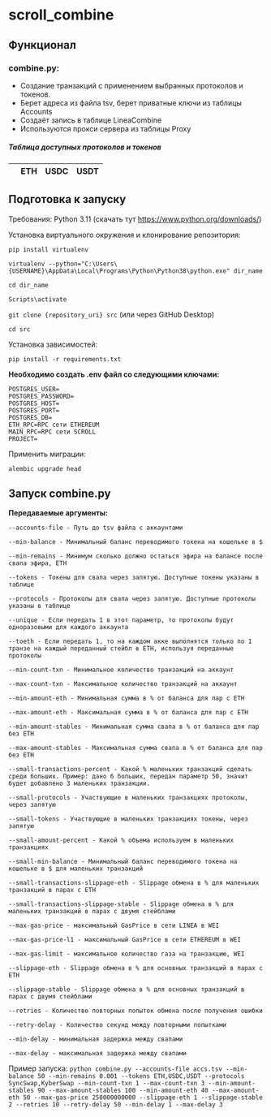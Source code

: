 # scroll_combine

## Функционал

### combine.py:
 - Создание транзакций с применением выбранных протоколов и токенов.
 - Берет адреса из файла tsv, берет приватные ключи из таблицы Accounts
 - Создаёт запись в таблице LineaCombine
 - Используются прокси сервера из таблицы Proxy


##### Таблица доступных протоколов и токенов

|                 | ETH | USDC | USDT |
|-----------------|:---:|:----:|:----:|


## Подготовка к запуску
Требования: Python 3.11 (скачать тут https://www.python.org/downloads/)

Установка виртуального окружения и клонирование репозитория:

`pip install virtualenv`

`virtualenv --python="C:\Users\{USERNAME}\AppData\Local\Programs\Python\Python38\python.exe" dir_name`

`cd dir_name`

`Scripts\activate`

`git clone {repository_uri} src` (или через GitHub Desktop)

`cd src`

Установка зависимостей:

`pip install -r requirements.txt`

__Необходимо создать .env файл со следующими ключами:__

    POSTGRES_USER=
    POSTGRES_PASSWORD=
    POSTGRES_HOST=
    POSTGRES_PORT=
    POSTGRES_DB=
    ETH_RPC=RPC сети ETHEREUM
    MAIN_RPC=RPC сети SCROLL
    PROJECT=

Применить миграции:

`alembic upgrade head`

## Запуск combine.py

__Передаваемые аргументы:__

    --accounts-file - Путь до tsv файла c аккаунтами

    --min-balance - Минимальный баланс переводимого токена на кошельке в $
    
    --min-remains - Минимум сколько должно остаться эфира на балансе после свапа эфира, ETH 

    --tokens - Токены для свапа через запятую. Доступные токены указаны в таблице

    --protocols - Протоколы для свапа через запятую. Доступные протоколы указаны в таблице

    --unique - Если передать 1 в этот параметр, то протоколы будут одноразовыми для каждого аккаунта
    
    --toeth - Если передать 1, то на каждом акке выполнятся только по 1 транзе на каждый переданный стейбл в ETH, используя переданные протоколы

    --min-count-txn - Минимальное количество транзакций на аккаунт

    --max-count-txn - Максимальное количество транзакций на аккаунт

    --min-amount-eth - Минимальная сумма в % от баланса для пар с ETH

    --max-amount-eth - Максимальная сумма в % от баланса для пар с ETH
   
    --min-amount-stables - Минимальная сумма свапа в % от баланса для пар без ETH

    --max-amount-stables - Максимальная сумма свапа в % от баланса для пар без ETH
    
    --small-transactions-percent - Какой % маленьких транзакций сделать среди больших. Пример: дано 6 больших, передан параметр 50, значит будет добавлено 3 маленьких транзакции.

    --small-protocols - Участвующие в маленьких транзакциях протоколы, через запятую

    --small-tokens - Участвующие в маленьких транзакциях токены, через запятую
    
    --small-amount-percent - Какой % объема используем в маленьких транзакциях
   
    --small-min-balance - Минимальный баланс переводимого токена на кошельке в $ для маленьких транзакций
   
    --small-transactions-slippage-eth - Slippage обмена в % для маленьких транзакций в парах с ETH

    --small-transactions-slippage-stable - Slippage обмена в % для маленьких транзакций в парах c двумя стейблами

    --max-gas-price - максимальный GasPrice в сети LINEA в WEI

    --max-gas-price-l1 - максимальный GasPrice в сети ETHEREUM в WEI

    --max-gas-limit - максимальное количество газа на транзакцию, WEI
    
    --slippage-eth - Slippage обмена в % для основных транзакций в парах с ETH

    --slippage-stable - Slippage обмена в % для основных транзакций в парах c двумя стейблами

    --retries - Количество повторных попыток обмена после получения ошибки
    
    --retry-delay - Количество секунд между повторными попытками

    --min-delay - минимальная задержка между свапами
   
    --max-delay - максимальная задержка между свапами
    
Пример запуска:
`python combine.py --accounts-file accs.tsv --min-balance 50 --min-remains 0.001 --tokens ETH,USDC,USDT --protocols SyncSwap,KyberSwap --min-count-txn 1 --max-count-txn 3 --min-amount-stables 90 --max-amount-stables 100 --min-amount-eth 40 --max-amount-eth 50 --max-gas-price 250000000000 --slippage-eth 1 --slippage-stable 2 --retries 10 --retry-delay 50 --min-delay 1 --max-delay 3`
